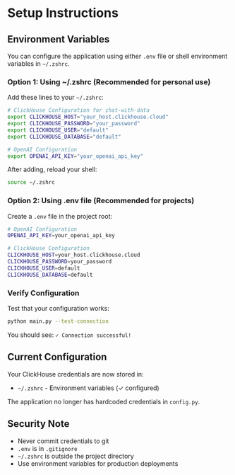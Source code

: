 # Setup Instructions

## Environment Variables

You can configure the application using either `.env` file or shell environment variables in `~/.zshrc`.

### Option 1: Using ~/.zshrc (Recommended for personal use)

Add these lines to your `~/.zshrc`:

```bash
# ClickHouse Configuration for chat-with-data
export CLICKHOUSE_HOST="your_host.clickhouse.cloud"
export CLICKHOUSE_PASSWORD="your_password"
export CLICKHOUSE_USER="default"
export CLICKHOUSE_DATABASE="default"

# OpenAI Configuration
export OPENAI_API_KEY="your_openai_api_key"
```

After adding, reload your shell:
```bash
source ~/.zshrc
```

### Option 2: Using .env file (Recommended for projects)

Create a `.env` file in the project root:

```bash
# OpenAI Configuration
OPENAI_API_KEY=your_openai_api_key

# ClickHouse Configuration
CLICKHOUSE_HOST=your_host.clickhouse.cloud
CLICKHOUSE_PASSWORD=your_password
CLICKHOUSE_USER=default
CLICKHOUSE_DATABASE=default
```

### Verify Configuration

Test that your configuration works:

```bash
python main.py --test-connection
```

You should see: `✓ Connection successful!`

## Current Configuration

Your ClickHouse credentials are now stored in:
- `~/.zshrc` - Environment variables (✓ configured)

The application no longer has hardcoded credentials in `config.py`.

## Security Note

- Never commit credentials to git
- `.env` is in `.gitignore`
- `~/.zshrc` is outside the project directory
- Use environment variables for production deployments

